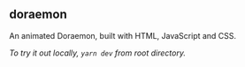 ## doraemon

An animated Doraemon, built with HTML, JavaScript and CSS.

*To try it out locally, `yarn dev` from root directory.*
